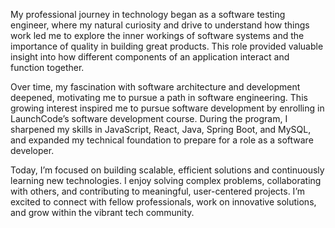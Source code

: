 
My professional journey in technology began as a software testing engineer, where my natural curiosity and drive to understand how things work led me to explore the inner workings of software systems and the importance of quality in building great products. This role provided valuable insight into how different components of an application interact and function together.

Over time, my fascination with software architecture and development deepened, motivating me to pursue a path in software engineering. This growing interest inspired me to pursue software development by enrolling in LaunchCode’s software development course. During the program, I sharpened my skills in JavaScript, React, Java, Spring Boot, and MySQL, and expanded my technical foundation to prepare for a role as a software developer.

Today, I’m focused on building scalable, efficient solutions and continuously learning new technologies. I enjoy solving complex problems, collaborating with others, and contributing to meaningful, user-centered projects. I’m excited to connect with fellow professionals, work on innovative solutions, and grow within the vibrant tech community.